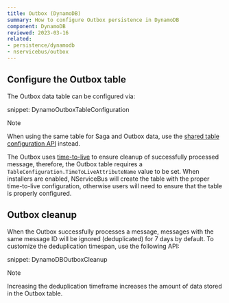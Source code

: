 ```yaml
---
title: Outbox (DynamoDB)
summary: How to configure Outbox persistence in DynamoDB
component: DynamoDB
reviewed: 2023-03-16
related:
- persistence/dynamodb
- nservicebus/outbox
---
```


## Configure the Outbox table

The Outbox data table can be configured via:

snippet: DynamoOutboxTableConfiguration

> [!NOTE]
> When using the same table for Saga and Outbox data, use the [shared table configuration API](/persistence/dynamodb/#usage-customizing-the-table-used) instead.

The Outbox uses [time-to-live](https://docs.aws.amazon.com/amazondynamodb/latest/developerguide/TTL.html) to ensure cleanup of successfully processed message, therefore, the Outbox table requires a `TableConfiguration.TimeToLiveAttributeName` value to be set. When installers are enabled, NServiceBus will create the table with the proper time-to-live configuration, otherwise users will need to ensure that the table is properly configured.

## Outbox cleanup

When the Outbox successfully processes a message, messages with the same message ID will be ignored (deduplicated) for 7 days by default. To customize the deduplication timespan, use the following API:

snippet: DynamoDBOutboxCleanup

> [!NOTE]
> Increasing the deduplication timeframe increases the amount of data stored in the Outbox table.


